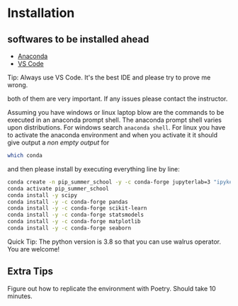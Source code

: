 # Installation
## softwares to be installed ahead
- [Anaconda](https://www.anaconda.com/download)
- [VS Code](https://code.visualstudio.com/)

Tip: Always use VS Code. It's the best IDE and please try to prove me wrong. 

both of them are very important. If any issues please contact the instructor. 


Assuming you have windows or linux laptop blow are the commands to be executed in an anaconda prompt shell. The anaconda prompt shell varies upon distributions. For windows search ```anaconda shell```. For linux you have to activate the anaconda environment and when you activate it it should give output a *non empty output* for

```bash
which conda
```
and then please install by executing everything line by line:
```bash
conda create -n pip_summer_school -y -c conda-forge jupyterlab=3 "ipykernel>=6" xeus-python python=3.8
conda activate pip_summer_school
conda install -y scipy
conda install -y -c conda-forge pandas
conda install -y -c conda-forge scikit-learn
conda install -y -c conda-forge statsmodels
conda install -y -c conda-forge matplotlib
conda install -y -c conda-forge seaborn
```

Quick Tip: The python version is 3.8 so that you can use walrus operator. You are welcome!

## Extra Tips
Figure out how to replicate the environment with Poetry. Should take 10 minutes. 